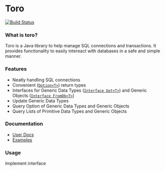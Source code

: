 # Toro


[![Build Status](https://travis-ci.org/nhibberd/toro.png)](https://travis-ci.org/nhibberd/toro)

### What is toro?

Toro is a Java library to help manage SQL connections and transactions. It provides functionality to easily intereact with databases in a safe and simple manner.


### Features

* Neatly handling SQL connections
* Convenient ([`Option<T>`](https://github.com/nhibberd/toro/blob/master/src/main/data/core/Option.java)) return types
* Interfaces for Generic Data Types ([`Interface Get<T>`](https://github.com/nhibberd/toro/blob/master/src/main/data/core/Get.java)) and Generic Objects ([`Interface FromDb<T>`](https://github.com/nhibberd/toro/blob/master/src/main/data/core/FromDb.java))
* Update Generic Data Types
* Query Option of Generic Data Types and Generic Objects
* Query Lists of Primitive Data Types and Generic Objects


### Documentation

* [User Docs]()
* [Examples](https://github.com/nhibberd/toro/blob/master/src/main/example/Example.java)


### Usage

Implement interface